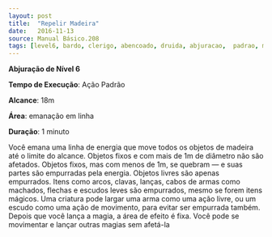 ```yaml
---
layout: post
title:  "Repelir Madeira"
date:   2016-11-13
source: Manual Básico.208
tags: [level6, bardo, clerigo, abencoado, druida, abjuracao,  padrao, metros, linha, emanacao, minuto]
---
```


**Abjuração de Nível 6**

**Tempo de Execução**: Ação Padrão

**Alcance**: 18m

**Área**: emanação em linha

**Duração**:  1 minuto

Você emana uma linha de energia que move todos os objetos de madeira até o limite do alcance. Objetos fixos e com mais de 1m de diâmetro não são afetados. 
Objetos fixos, mas com menos de 1m, se quebram  — e suas partes são empurradas pela energia. Objetos livres são apenas empurrados. Itens como arcos, clavas, lanças, cabos  de armas como machados, flechas e escudos leves são empurrados, mesmo se forem 
itens mágicos. Uma criatura pode largar  uma arma como uma ação livre, ou um escudo como uma ação de movimento, para evitar ser empurrada também.
Depois que você lança a magia, a área  de efeito é fixa. Você pode se movimentar e lançar outras magias sem afetá-la
